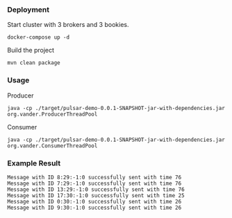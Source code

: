 ### Deployment
Start cluster with 3 brokers and 3 bookies.

```shell script
docker-compose up -d
```

Build the project

```shell script
mvn clean package
```

### Usage

Producer

```shell script
java -cp ./target/pulsar-demo-0.0.1-SNAPSHOT-jar-with-dependencies.jar org.vander.ProducerThreadPool
```

Consumer

```shell script
java -cp ./target/pulsar-demo-0.0.1-SNAPSHOT-jar-with-dependencies.jar org.vander.ConsumerThreadPool
```

### Example Result

```
Message with ID 8:29:-1:0 successfully sent with time 76
Message with ID 7:29:-1:0 successfully sent with time 76
Message with ID 13:29:-1:0 successfully sent with time 76
Message with ID 17:30:-1:0 successfully sent with time 25
Message with ID 0:30:-1:0 successfully sent with time 26
Message with ID 9:30:-1:0 successfully sent with time 26
```
